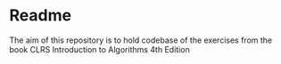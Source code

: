 # Readme
The aim of this repository is to hold codebase of the exercises from the book CLRS Introduction to
Algorithms 4th Edition